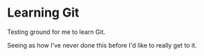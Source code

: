 # Learning Git
Testing ground for me to learn Git.

Seeing as how I've never done this before I'd like to really get to it.
